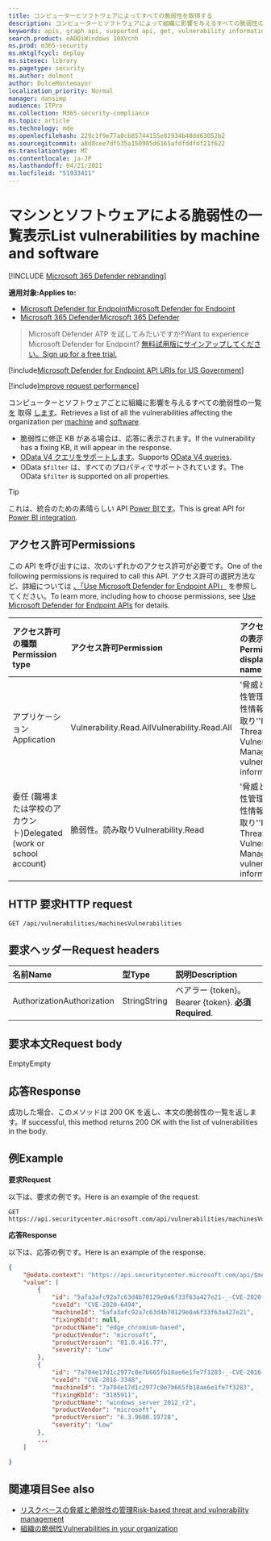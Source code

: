 ```yaml
---
title: コンピューターとソフトウェアによってすべての脆弱性を取得する
description: コンピューターとソフトウェアによって組織に影響を与えるすべての脆弱性の一覧を取得します。
keywords: apis, graph api, supported api, get, vulnerability information, Microsoft Defender for Endpoint tvm api
search.product: eADQiWindows 10XVcnh
ms.prod: m365-security
ms.mktglfcycl: deploy
ms.sitesec: library
ms.pagetype: security
ms.author: dolmont
author: DulceMontemayor
localization_priority: Normal
manager: dansimp
audience: ITPro
ms.collection: M365-security-compliance
ms.topic: article
ms.technology: mde
ms.openlocfilehash: 229c1f9e77a0cb85744155e82934b48dd63052b2
ms.sourcegitcommit: a8d8cee7df535a150985d6165afdfddfdf21f622
ms.translationtype: MT
ms.contentlocale: ja-JP
ms.lasthandoff: 04/21/2021
ms.locfileid: "51933411"
---
```

# <a name="list-vulnerabilities-by-machine-and-software"></a><span data-ttu-id="60e26-104">マシンとソフトウェアによる脆弱性の一覧表示</span><span class="sxs-lookup"><span data-stu-id="60e26-104">List vulnerabilities by machine and software</span></span>

[!INCLUDE [Microsoft 365 Defender rebranding](../../includes/microsoft-defender.md)]

<span data-ttu-id="60e26-105">**適用対象:**</span><span class="sxs-lookup"><span data-stu-id="60e26-105">**Applies to:**</span></span>
- [<span data-ttu-id="60e26-106">Microsoft Defender for Endpoint</span><span class="sxs-lookup"><span data-stu-id="60e26-106">Microsoft Defender for Endpoint</span></span>](https://go.microsoft.com/fwlink/p/?linkid=2154037)
- [<span data-ttu-id="60e26-107">Microsoft 365 Defender</span><span class="sxs-lookup"><span data-stu-id="60e26-107">Microsoft 365 Defender</span></span>](https://go.microsoft.com/fwlink/?linkid=2118804)

> <span data-ttu-id="60e26-108">Microsoft Defender ATP を試してみたいですか?</span><span class="sxs-lookup"><span data-stu-id="60e26-108">Want to experience Microsoft Defender for Endpoint?</span></span> [<span data-ttu-id="60e26-109">無料試用版にサインアップしてください。</span><span class="sxs-lookup"><span data-stu-id="60e26-109">Sign up for a free trial.</span></span>](https://www.microsoft.com/microsoft-365/windows/microsoft-defender-atp?ocid=docs-wdatp-exposedapis-abovefoldlink) 

[!include[Microsoft Defender for Endpoint API URIs for US Government](../../includes/microsoft-defender-api-usgov.md)]

[!include[Improve request performance](../../includes/improve-request-performance.md)]


<span data-ttu-id="60e26-110">コンピューターとソフトウェアごとに組織に影響を与えるすべての脆弱性の一覧 [を](machine.md) 取得 [します](software.md)。</span><span class="sxs-lookup"><span data-stu-id="60e26-110">Retrieves a list of all the vulnerabilities affecting the organization per [machine](machine.md) and [software](software.md).</span></span>
- <span data-ttu-id="60e26-111">脆弱性に修正 KB がある場合は、応答に表示されます。</span><span class="sxs-lookup"><span data-stu-id="60e26-111">If the vulnerability has a fixing KB, it will appear in the response.</span></span>
- <span data-ttu-id="60e26-112">[OData V4 クエリをサポートします](https://www.odata.org/documentation/)。</span><span class="sxs-lookup"><span data-stu-id="60e26-112">Supports [OData V4 queries](https://www.odata.org/documentation/).</span></span>
- <span data-ttu-id="60e26-113">OData ```$filter``` は、すべてのプロパティでサポートされています。</span><span class="sxs-lookup"><span data-stu-id="60e26-113">The OData ```$filter``` is supported on all properties.</span></span>

>[!Tip]
><span data-ttu-id="60e26-114">これは、統合のための素晴らしい API [Power BIです](api-power-bi.md)。</span><span class="sxs-lookup"><span data-stu-id="60e26-114">This is great API for [Power BI integration](api-power-bi.md).</span></span>

## <a name="permissions"></a><span data-ttu-id="60e26-115">アクセス許可</span><span class="sxs-lookup"><span data-stu-id="60e26-115">Permissions</span></span>
<span data-ttu-id="60e26-116">この API を呼び出すには、次のいずれかのアクセス許可が必要です。</span><span class="sxs-lookup"><span data-stu-id="60e26-116">One of the following permissions is required to call this API.</span></span> <span data-ttu-id="60e26-117">アクセス許可の選択方法など、詳細については [、「Use Microsoft Defender for Endpoint API」](apis-intro.md) を参照してください。</span><span class="sxs-lookup"><span data-stu-id="60e26-117">To learn more, including how to choose permissions, see [Use Microsoft Defender for Endpoint APIs](apis-intro.md) for details.</span></span>

<span data-ttu-id="60e26-118">アクセス許可の種類</span><span class="sxs-lookup"><span data-stu-id="60e26-118">Permission type</span></span> |   <span data-ttu-id="60e26-119">アクセス許可</span><span class="sxs-lookup"><span data-stu-id="60e26-119">Permission</span></span>  |   <span data-ttu-id="60e26-120">アクセス許可の表示名</span><span class="sxs-lookup"><span data-stu-id="60e26-120">Permission display name</span></span>
:---|:---|:---
<span data-ttu-id="60e26-121">アプリケーション</span><span class="sxs-lookup"><span data-stu-id="60e26-121">Application</span></span> |   <span data-ttu-id="60e26-122">Vulnerability.Read.All</span><span class="sxs-lookup"><span data-stu-id="60e26-122">Vulnerability.Read.All</span></span> |    <span data-ttu-id="60e26-123">'脅威と脆弱性管理の脆弱性情報の読み取り'</span><span class="sxs-lookup"><span data-stu-id="60e26-123">'Read Threat and Vulnerability Management vulnerability information'</span></span>
<span data-ttu-id="60e26-124">委任 (職場または学校のアカウント)</span><span class="sxs-lookup"><span data-stu-id="60e26-124">Delegated (work or school account)</span></span> | <span data-ttu-id="60e26-125">脆弱性。読み取り</span><span class="sxs-lookup"><span data-stu-id="60e26-125">Vulnerability.Read</span></span> |   <span data-ttu-id="60e26-126">'脅威と脆弱性管理の脆弱性情報の読み取り'</span><span class="sxs-lookup"><span data-stu-id="60e26-126">'Read Threat and Vulnerability Management vulnerability information'</span></span>

## <a name="http-request"></a><span data-ttu-id="60e26-127">HTTP 要求</span><span class="sxs-lookup"><span data-stu-id="60e26-127">HTTP request</span></span>
```
GET /api/vulnerabilities/machinesVulnerabilities
```

## <a name="request-headers"></a><span data-ttu-id="60e26-128">要求ヘッダー</span><span class="sxs-lookup"><span data-stu-id="60e26-128">Request headers</span></span>

<span data-ttu-id="60e26-129">名前</span><span class="sxs-lookup"><span data-stu-id="60e26-129">Name</span></span> | <span data-ttu-id="60e26-130">型</span><span class="sxs-lookup"><span data-stu-id="60e26-130">Type</span></span> | <span data-ttu-id="60e26-131">説明</span><span class="sxs-lookup"><span data-stu-id="60e26-131">Description</span></span>
:---|:---|:---
<span data-ttu-id="60e26-132">Authorization</span><span class="sxs-lookup"><span data-stu-id="60e26-132">Authorization</span></span> | <span data-ttu-id="60e26-133">String</span><span class="sxs-lookup"><span data-stu-id="60e26-133">String</span></span> | <span data-ttu-id="60e26-134">ベアラー {token}。</span><span class="sxs-lookup"><span data-stu-id="60e26-134">Bearer {token}.</span></span> <span data-ttu-id="60e26-135">**必須**</span><span class="sxs-lookup"><span data-stu-id="60e26-135">**Required**.</span></span>


## <a name="request-body"></a><span data-ttu-id="60e26-136">要求本文</span><span class="sxs-lookup"><span data-stu-id="60e26-136">Request body</span></span>
<span data-ttu-id="60e26-137">Empty</span><span class="sxs-lookup"><span data-stu-id="60e26-137">Empty</span></span>

## <a name="response"></a><span data-ttu-id="60e26-138">応答</span><span class="sxs-lookup"><span data-stu-id="60e26-138">Response</span></span>
<span data-ttu-id="60e26-139">成功した場合、このメソッドは 200 OK を返し、本文の脆弱性の一覧を返します。</span><span class="sxs-lookup"><span data-stu-id="60e26-139">If successful, this method returns 200 OK with the list of vulnerabilities in the body.</span></span>


## <a name="example"></a><span data-ttu-id="60e26-140">例</span><span class="sxs-lookup"><span data-stu-id="60e26-140">Example</span></span>

<span data-ttu-id="60e26-141">**要求**</span><span class="sxs-lookup"><span data-stu-id="60e26-141">**Request**</span></span>

<span data-ttu-id="60e26-142">以下は、要求の例です。</span><span class="sxs-lookup"><span data-stu-id="60e26-142">Here is an example of the request.</span></span>

```http
GET https://api.securitycenter.microsoft.com/api/vulnerabilities/machinesVulnerabilities
```

<span data-ttu-id="60e26-143">**応答**</span><span class="sxs-lookup"><span data-stu-id="60e26-143">**Response**</span></span>

<span data-ttu-id="60e26-144">以下は、応答の例です。</span><span class="sxs-lookup"><span data-stu-id="60e26-144">Here is an example of the response.</span></span>


```json
{
    "@odata.context": "https://api.securitycenter.microsoft.com/api/$metadata#Collection(microsoft.windowsDefenderATP.api.PublicAssetVulnerabilityDto)",
    "value": [
        {
            "id": "5afa3afc92a7c63d4b70129e0a6f33f63a427e21-_-CVE-2020-6494-_-microsoft-_-edge_chromium-based-_-81.0.416.77-_-",
            "cveId": "CVE-2020-6494",
            "machineId": "5afa3afc92a7c63d4b70129e0a6f33f63a427e21",
            "fixingKbId": null,
            "productName": "edge_chromium-based",
            "productVendor": "microsoft",
            "productVersion": "81.0.416.77",
            "severity": "Low"
        },
        {
            "id": "7a704e17d1c2977c0e7b665fb18ae6e1fe7f3283-_-CVE-2016-3348-_-microsoft-_-windows_server_2012_r2-_-6.3.9600.19728-_-3185911",
            "cveId": "CVE-2016-3348",
            "machineId": "7a704e17d1c2977c0e7b665fb18ae6e1fe7f3283",
            "fixingKbId": "3185911",
            "productName": "windows_server_2012_r2",
            "productVendor": "microsoft",
            "productVersion": "6.3.9600.19728",
            "severity": "Low"
        },
        ...
    ]

}
```

## <a name="see-also"></a><span data-ttu-id="60e26-145">関連項目</span><span class="sxs-lookup"><span data-stu-id="60e26-145">See also</span></span>

- [<span data-ttu-id="60e26-146">リスクベースの脅威と脆弱性の管理</span><span class="sxs-lookup"><span data-stu-id="60e26-146">Risk-based threat and vulnerability management</span></span>](https://docs.microsoft.com/microsoft-365/security/defender-endpoint/next-gen-threat-and-vuln-mgt)
- [<span data-ttu-id="60e26-147">組織の脆弱性</span><span class="sxs-lookup"><span data-stu-id="60e26-147">Vulnerabilities in your organization</span></span>](https://docs.microsoft.com/microsoft-365/security/defender-endpoint/tvm-weaknesses)
